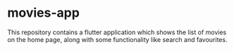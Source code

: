 # movies-app
This repository contains a flutter application which shows the list of movies on the home page, along with some functionality like search and favourites.
